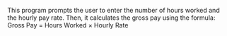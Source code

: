 This program prompts the user to enter the number of hours worked and the hourly pay rate. Then, it calculates the gross pay using the formula:
Gross Pay = Hours Worked × Hourly Rate
